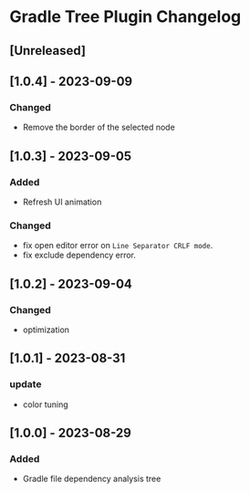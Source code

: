 <!-- Keep a Changelog guide -> https://keepachangelog.com -->

# Gradle Tree Plugin Changelog

## [Unreleased]

## [1.0.4] - 2023-09-09

### Changed

- Remove the border of the selected node

## [1.0.3] - 2023-09-05

### Added

- Refresh UI animation

### Changed

- fix open editor error on `Line Separator CRLF mode`.
- fix exclude dependency error.

## [1.0.2] - 2023-09-04

### Changed

- optimization

## [1.0.1] - 2023-08-31

### update

- color tuning

## [1.0.0] - 2023-08-29

### Added

- Gradle file dependency analysis tree
